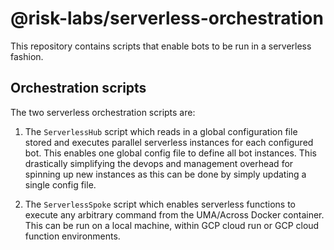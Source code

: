 # @risk-labs/serverless-orchestration

This repository contains scripts that enable bots to be run in a serverless fashion.

## Orchestration scripts

The two serverless orchestration scripts are:

1. The `ServerlessHub` script which reads in a global configuration file stored and executes parallel serverless instances for each configured bot. This enables one global config file to define all bot instances. This drastically simplifying the devops and management overhead for spinning up new instances as this can be done by simply updating a single config file.

1. The `ServerlessSpoke` script which enables serverless functions to execute any arbitrary command from the UMA/Across Docker container. This can be run on a local machine, within GCP cloud run or GCP cloud function environments.
